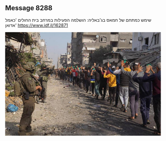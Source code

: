 ## Message 8288

שימש כמתחם של חמאס בג'באליה:
הושלמה הפעילות במרחב בית החולים 'כאמל אדואן'
https://www.idf.il/162871

![Photo](./8288/8288_photo.jpg)
